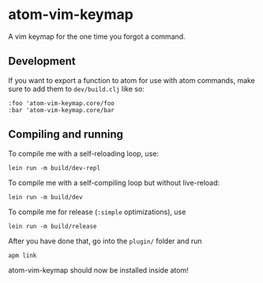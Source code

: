 # atom-vim-keymap

A vim keymap for the one time you forgot a command.

## Development

If you want to export a function to atom for use with atom commands, make sure to add them to `dev/build.clj` like so:
```
:foo 'atom-vim-keymap.core/foo
:bar 'atom-vim-keymap.core/bar
```

## Compiling and running

To compile me with a self-reloading loop, use:

```
lein run -m build/dev-repl
```

To compile me with a self-compiling loop but without live-reload:
```
lein run -m build/dev
```

To compile me for release (`:simple` optimizations), use
```
lein run -m build/release
```

After you have done that, go into the `plugin/` folder and run
```
apm link
```

atom-vim-keymap should now be installed inside atom!
